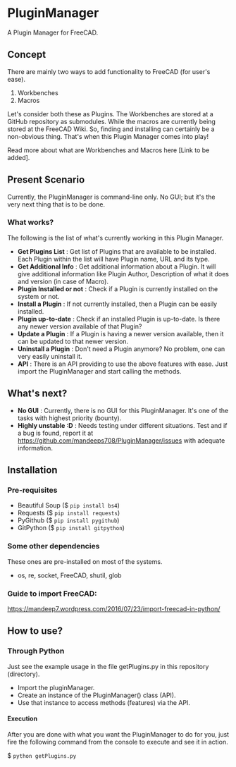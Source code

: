 # PluginManager
A Plugin Manager for FreeCAD. 

## Concept
There are mainly two ways to add functionality to FreeCAD (for user's ease).

1. Workbenches
2. Macros

Let's consider both these as Plugins. The Workbenches are stored at a
GitHub repository as submodules. While the macros are currently being stored
at the FreeCAD Wiki. So, finding and installing can certainly be a non-obvious
thing. That's when this Plugin Manager comes into play!

Read more about what are Workbenches and Macros here [Link to be added].

## Present Scenario
Currently, the PluginManager is command-line only. No GUI; but it's the very
next thing that is to be done.

### What works?
The following is the list of what's currently working in this Plugin Manager.

- **Get Plugins List** : Get list of Plugins that are available to be
installed. Each Plugin within the list will have Plugin name, URL and its type.
- **Get Additional Info** : Get additional information about a Plugin. It will
give additional information like Plugin Author, Description of what it does and
version (in case of Macro).
- **Plugin Installed or not** : Check if a Plugin is currently installed on the
system or not.
- **Install a Plugin** : If not currently installed, then a Plugin can be
easily installed.
- **Plugin up-to-date** : Check if an installed Plugin is up-to-date. Is there
any newer version available of that Plugin?
- **Update a Plugin** : If a Plugin is having a newer version available, then
it can be updated to that newer version.
- **Uninstall a Plugin** : Don't need a Plugin anymore? No problem, one can
very easily uninstall it.
- **API** : There is an API providing to use the above features with ease. Just
import the PluginManager and start calling the methods.

## What's next?
- **No GUI** : Currently, there is no GUI for this PluginManager. It's
one of the tasks with highest priority (bounty).
- **Highly unstable :D** : Needs testing under different situations. Test and
if a bug is found, report it at https://github.com/mandeeps708/PluginManager/issues
with adequate information.


## Installation
###  Pre-requisites
- Beautiful Soup ($ `pip install bs4`)
- Requests ($ `pip install requests`)
- PyGithub ($ `pip install pygithub`)
- GitPython ($ `pip install gitpython`)

###  Some other dependencies
These ones are pre-installed on most of the systems.
- os, re, socket, FreeCAD, shutil, glob

### Guide to import FreeCAD:
https://mandeep7.wordpress.com/2016/07/23/import-freecad-in-python/

## How to use?

### Through Python

Just see the example usage in the file getPlugins.py in this repository
(directory).
- Import the pluginManager.
- Create an instance of the PluginManager() class (API).
- Use that instance to access methods (features) via the API.

#### Execution
After you are done with what you want the PluginManager to do for you, just
fire the following command from the console to execute and see it in action.

$ `python getPlugins.py`
